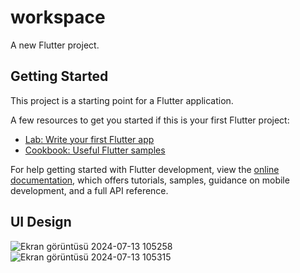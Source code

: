 # workspace

A new Flutter project.

## Getting Started

This project is a starting point for a Flutter application.

A few resources to get you started if this is your first Flutter project:

- [Lab: Write your first Flutter app](https://docs.flutter.dev/get-started/codelab)
- [Cookbook: Useful Flutter samples](https://docs.flutter.dev/cookbook)

For help getting started with Flutter development, view the
[online documentation](https://docs.flutter.dev/), which offers tutorials,
samples, guidance on mobile development, and a full API reference.   
## UI Design
![Ekran görüntüsü 2024-07-13 105258](https://github.com/user-attachments/assets/a6b2bdfe-b900-4b96-867c-deab4dce2f79)   ![Ekran görüntüsü 2024-07-13 105315](https://github.com/user-attachments/assets/501316fd-503e-4ce1-a6fb-0d71ff97b36a)   








